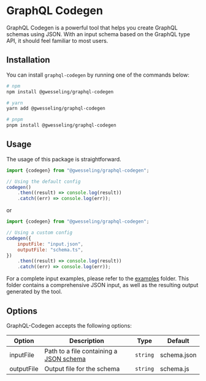 # GraphQL Codegen

GraphQL Codegen is a powerful tool that helps you create GraphQL schemas using JSON. With an input schema based on the GraphQL type API, it should feel familiar to most users.

## Installation

You can install `graphql-codegen` by running one of the commands below:

```bash
# npm
npm install @gwesseling/graphql-codegen

# yarn
yarn add @gwesseling/graphql-codegen

# pnpm
pnpm install @gwesseling/graphql-codegen
```

## Usage

The usage of this package is straightforward.

```javascript
import {codegen} from "@gwesseling/graphql-codegen";

// Using the default config
codegen()
    .then((result) => console.log(result))
    .catch((err) => console.log(err));
```

or

```javascript
import {codegen} from "@gwesseling/graphql-codegen";

// Using a custom config
codegen({
    inputFile: "input.json",
    outputFile: "schema.ts",
})
    .then((result) => console.log(result))
    .catch((err) => console.log(err));
```

For a complete input examples, please refer to the [examples](https://github.com/gwesseling/graphql-json/tree/main/examples) folder. This folder contains a comprehensive JSON input, as well as the resulting output generated by the tool.

## Options

GraphQL-Codegen accepts the following options:

| Option     | Description                                                                                                                  | Type     | Default     |
| ---------- | ---------------------------------------------------------------------------------------------------------------------------- | -------- | ----------- |
| inputFile  | Path to a file containing a [JSON schema](https://github.com/gwesseling/graphql-json/tree/main/packages/graphql-json#schema) | `string` | schema.json |
| outputFile | Output file for the schema                                                                                                   | `string` | schema.js   |
